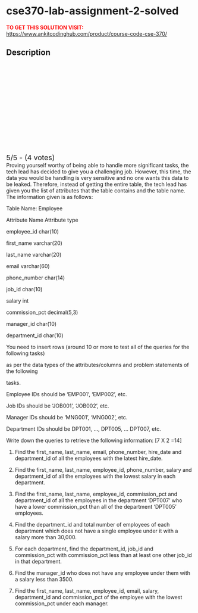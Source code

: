 # cse370-lab-assignment-2-solved



**<span style='color:red'>TO GET THIS SOLUTION VISIT:</span>** https://www.ankitcodinghub.com/product/course-code-cse-370/

<h2>Description</h2>



<div class="kk-star-ratings kksr-auto kksr-align-center kksr-valign-top" data-payload="{&quot;align&quot;:&quot;center&quot;,&quot;id&quot;:&quot;127858&quot;,&quot;slug&quot;:&quot;default&quot;,&quot;valign&quot;:&quot;top&quot;,&quot;ignore&quot;:&quot;&quot;,&quot;reference&quot;:&quot;auto&quot;,&quot;class&quot;:&quot;&quot;,&quot;count&quot;:&quot;4&quot;,&quot;legendonly&quot;:&quot;&quot;,&quot;readonly&quot;:&quot;&quot;,&quot;score&quot;:&quot;5&quot;,&quot;starsonly&quot;:&quot;&quot;,&quot;best&quot;:&quot;5&quot;,&quot;gap&quot;:&quot;4&quot;,&quot;greet&quot;:&quot;Rate this product&quot;,&quot;legend&quot;:&quot;5\/5 - (4 votes)&quot;,&quot;size&quot;:&quot;24&quot;,&quot;title&quot;:&quot;CSE370 Lab Assignment 2 Solved&quot;,&quot;width&quot;:&quot;138&quot;,&quot;_legend&quot;:&quot;{score}\/{best} - ({count} {votes})&quot;,&quot;font_factor&quot;:&quot;1.25&quot;}">
            
<div class="kksr-stars">
    
<div class="kksr-stars-inactive">
            <div class="kksr-star" data-star="1" style="padding-right: 4px">
            

<div class="kksr-icon" style="width: 24px; height: 24px;"></div>
        </div>
            <div class="kksr-star" data-star="2" style="padding-right: 4px">
            

<div class="kksr-icon" style="width: 24px; height: 24px;"></div>
        </div>
            <div class="kksr-star" data-star="3" style="padding-right: 4px">
            

<div class="kksr-icon" style="width: 24px; height: 24px;"></div>
        </div>
            <div class="kksr-star" data-star="4" style="padding-right: 4px">
            

<div class="kksr-icon" style="width: 24px; height: 24px;"></div>
        </div>
            <div class="kksr-star" data-star="5" style="padding-right: 4px">
            

<div class="kksr-icon" style="width: 24px; height: 24px;"></div>
        </div>
    </div>
    
<div class="kksr-stars-active" style="width: 138px;">
            <div class="kksr-star" style="padding-right: 4px">
            

<div class="kksr-icon" style="width: 24px; height: 24px;"></div>
        </div>
            <div class="kksr-star" style="padding-right: 4px">
            

<div class="kksr-icon" style="width: 24px; height: 24px;"></div>
        </div>
            <div class="kksr-star" style="padding-right: 4px">
            

<div class="kksr-icon" style="width: 24px; height: 24px;"></div>
        </div>
            <div class="kksr-star" style="padding-right: 4px">
            

<div class="kksr-icon" style="width: 24px; height: 24px;"></div>
        </div>
            <div class="kksr-star" style="padding-right: 4px">
            

<div class="kksr-icon" style="width: 24px; height: 24px;"></div>
        </div>
    </div>
</div>
                

<div class="kksr-legend" style="font-size: 19.2px;">
            5/5 - (4 votes)    </div>
    </div>
Proving yourself worthy of being able to handle more significant tasks, the tech lead has decided to give you a challenging job. However, this time, the data you would be handling is very sensitive and no one wants this data to be leaked. Therefore, instead of getting the entire table, the tech lead has given you the list of attributes that the table contains and the table name. The information given is as follows:

Table Name: Employee

Attribute Name Attribute type

employee_id char(10)

first_name varchar(20)

last_name varchar(20)

email varchar(60)

phone_number char(14)

job_id char(10)

salary int

commission_pct decimal(5,3)

manager_id char(10)

department_id char(10)

You need to insert rows (around 10 or more to test all of the queries for the following tasks)

as per the data types of the attributes/columns and problem statements of the following

tasks.

Employee IDs should be ‘EMP001’, ‘EMP002’, etc.

Job IDs should be ‘JOB001’, ‘JOB002’, etc.

Manager IDs should be ‘MNG001’, ‘MNG002’, etc.

Department IDs should be DPT001, …, DPT005, … DPT007, etc.

Write down the queries to retrieve the following information: [7 X 2 =14]

1. Find the first_name, last_name, email, phone_number, hire_date and department_id of all the employees with the latest hire_date.

2. Find the first_name, last_name, employee_id, phone_number, salary and department_id of all the employees with the lowest salary in each department.

3. Find the first_name, last_name, employee_id, commission_pct and department_id of all the employees in the department ‘DPT007’ who have a lower commission_pct than all of the department ‘DPT005’ employees.

4. Find the department_id and total number of employees of each department which does not have a single employee under it with a salary more than 30,000.

5. For each department, find the department_id, job_id and commission_pct with commission_pct less than at least one other job_id in that department.

6. Find the manager_id who does not have any employee under them with a salary less than 3500.

7. Find the first_name, last_name, employee_id, email, salary, department_id and commission_pct of the employee with the lowest commission_pct under each manager.
